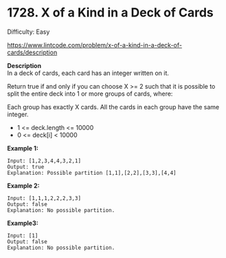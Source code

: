 # 1728. X of a Kind in a Deck of Cards

Difficulty: Easy

https://www.lintcode.com/problem/x-of-a-kind-in-a-deck-of-cards/description

**Description**  
In a deck of cards, each card has an integer written on it.

Return true if and only if you can choose X >= 2 such that it is possible to split the entire deck into 1 or more groups of cards, where:

Each group has exactly X cards.
All the cards in each group have the same integer.

* 1 <= deck.length <= 10000
* 0 <= deck[i] < 10000

**Example 1:**
```
Input: [1,2,3,4,4,3,2,1]
Output: true
Explanation: Possible partition [1,1],[2,2],[3,3],[4,4]
```

**Example 2:**
```
Input: [1,1,1,2,2,2,3,3]
Output: false
Explanation: No possible partition.
```

**Example3:**
```
Input: [1]
Output: false
Explanation: No possible partition.
```
